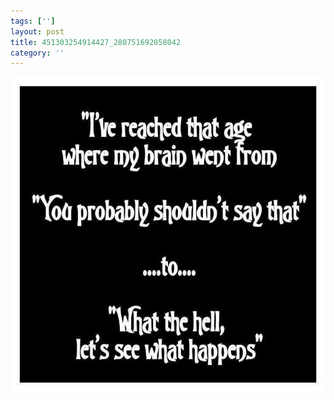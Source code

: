```yaml
---
tags: ['']
layout: post
title: 451303254914427_280751692058042
category: ''
---
```

![451303254914427_280751692058042](/uploads/2013-3-17-451303254914427_280751692058042.jpg)
